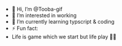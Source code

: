 - 👋 Hi, I’m @Tooba-gif
- 👀 I’m interested in working 
- 🌱 I’m currently learning typscript & coding
- ⚡ Fun fact:
- Life is game which we start but life play 🫢🤥

<!---
Tooba-gif/Tooba-gif is a ✨ special ✨ repository because its `README.md` (this file) appears on your GitHub profile.
You can click the Preview link to take a look at your changes.
--->
